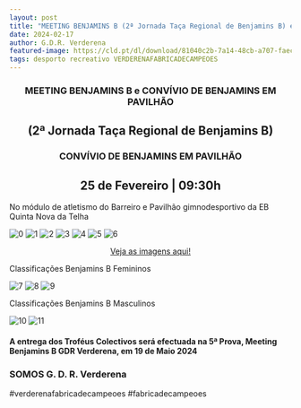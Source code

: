 ```yaml
---
layout: post
title: "MEETING BENJAMINS B (2ª Jornada Taça Regional de Benjamins B) e CONVÍVIO DE BENJAMINS EM PAVILHÃO"
date: 2024-02-17
author: G.D.R. Verderena
featured-image: https://cld.pt/dl/download/81040c2b-7a14-48cb-a707-faec490fab17/cartaz.jpeg
tags: desporto recreativo VERDERENAFABRICADECAMPEOES
---
```


<CENTER><H3>MEETING BENJAMINS B e CONVÍVIO DE BENJAMINS EM PAVILHÃO</H3></CENTER>
<CENTER><H2>(2ª Jornada Taça Regional de Benjamins B) </H2></CENTER>

<CENTER><H3> CONVÍVIO DE BENJAMINS EM PAVILHÃO </H3></CENTER>


<CENTER><H2>25 de Fevereiro | 09:30h</H2></CENTER>

No módulo de atletismo do Barreiro e
Pavilhão gimnodesportivo da EB Quinta Nova da Telha

![0](https://cld.pt/dl/download/81040c2b-7a14-48cb-a707-faec490fab17/cartaz.jpeg)
![1](https://cld.pt/dl/download/9189fd07-01cc-47b3-a407-0c3c7b4e3797/Benj-A-1-1.jpg)
![2](https://cld.pt/dl/download/f600dc48-7d54-4e96-82e1-510b7d925dc1/Benj-B-2-2.jpg)
![3](https://cld.pt/dl/download/ab2750c3-3403-4d3e-bcf1-8551f61e755c/Benj-A-1.jpeg)
![4](https://cld.pt/dl/download/d76635d7-7b94-4676-8d09-8ccdbf1e1fd7/Benj-A-2.jpeg)
![5](https://cld.pt/dl/download/02f48818-a05a-48ce-b730-2af5f3f838d5/Benj-A-3.jpeg)
![6](https://cld.pt/dl/download/db329765-0d62-42aa-bed0-87bf59256a87/Benj-A-4.jpeg)

<div align="center" > 
<a  href="https://www.facebook.com/share/p/i9UnFGj7moVBDLbs//">Veja as imagens aqui!</a>
</div>

Classificações Benjamins B Femininos

![7](https://cld.pt/dl/download/b8b02f53-0572-40e5-b767-c575d0480aa8/C%C3%B3pia%20de%20Classifica%C3%A7%C3%B5es%20Coletivas%20e%20Individuais%2025.02.2024%20Fem._P%C3%A1gina_1.jpg)
![8](https://cld.pt/dl/download/68388c4d-5157-4247-95f0-c8fc0491408c/C%C3%B3pia%20de%20Classifica%C3%A7%C3%B5es%20Coletivas%20e%20Individuais%2025.02.2024%20Fem._P%C3%A1gina_2.jpg)
![9](https://cld.pt/dl/download/76e17064-3396-435e-9237-798113482df1/C%C3%B3pia%20de%20Classifica%C3%A7%C3%B5es%20Coletivas%20e%20Individuais%2025.02.2024%20Fem._P%C3%A1gina_3.jpg)

Classificações Benjamins B Masculinos

![10](https://cld.pt/dl/download/5ed1b6e6-1539-4d2a-a498-24e8a0d9e156/C%C3%B3pia%20de%20Classifica%C3%A7%C3%B5es%20Coletivas%20e%20Individuais%2025.02.2024%20Masc._P%C3%A1gina_1.jpg)
![11](https://cld.pt/dl/download/838398d0-80d2-4f64-ada8-e14ac8c1e6f9/C%C3%B3pia%20de%20Classifica%C3%A7%C3%B5es%20Coletivas%20e%20Individuais%2025.02.2024%20Masc._P%C3%A1gina_2.jpg)

<H4> A entrega dos Troféus Colectivos será efectuada na 5ª Prova, Meeting Benjamins B GDR Verderena, em 19 de Maio 2024 </H4>

<H3>SOMOS G. D. R. Verderena</H3>

#verderenafabricadecampeoes #fabricadecampeoes 
